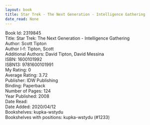 ```yaml
---
layout: book
title: Star Trek - The Next Generation - Intelligence Gathering
date_read: None
---
```


Book Id: 2319845<br />
Title: Star Trek: The Next Generation - Intelligence Gathering<br />
Author: Scott Tipton<br />
Author l-f: Tipton, Scott<br />
Additional Authors: David Tipton, David Messina<br />
ISBN: 1600101992<br />
ISBN13: 9781600101991<br />
My Rating: 0<br />
Average Rating: 3.72<br />
Publisher: IDW Publishing<br />
Binding: Paperback<br />
Number of Pages: 124<br />
Year Published: 2008<br />
Date Read: <br />
Date Added: 2020/04/12<br />
Bookshelves: kupka-wstydu<br />
Bookshelves with positions: kupka-wstydu (#1233)<br />

